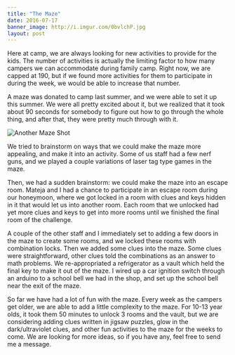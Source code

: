 ```yaml
---
title: "The Maze"
date: 2016-07-17
banner_image: http://i.imgur.com/0bvlchP.jpg
layout: post
---
```


Here at camp, we are always looking for new activities to provide for the kids. The number of activities is actually the limiting factor to how many campers we can accommodate during family camp. Right now, we are capped at 190, but if we found more activities for them to participate in during the week, we would be able to increase that number.

A maze was donated to camp last summer, and we were able to set it up this summer. We were all pretty excited about it, but we realized that it took about 90 seconds for somebody to figure out how to go through the whole thing, and after that, they were pretty much through with it.

![Another Maze Shot](http://i.imgur.com/4bLS1BL.jpg)

We tried to brainstorm on ways that we could make the maze more appealing, and make it into an activity. Some of us staff had a few nerf guns, and we played a couple variations of laser tag type games in the maze.

Then, we had a sudden brainstorm: we could make the maze into an escape room. Mateja and I had a chance to participate in an escape room during our honeymoon, where we got locked in a room with clues and keys hidden in it that would let us into another room. Each room that we unlocked had yet more clues and keys to get into more rooms until we finished the final room of the challenge.

A couple of the other staff and I immediately set to adding a few doors in the maze to create some rooms, and we locked these rooms with combination locks. Then we added some clues into the maze. Some clues were straightforward, other clues told the combinations as an answer to math problems. We re-appropriated a refrigerator as a vault which held the final key to make it out of the maze. I wired up a car ignition switch through an arduino to a school bell we had in the shop, and set up the school bell near the exit of the maze.

So far we have had a lot of fun with the maze. Every week as the campers get older, we are able to add a little complexity to the maze. For 10-13 year olds, it took them 50 minutes to unlock 3 rooms and the vault, but we are considering adding clues written in jigsaw puzzles, glow in the dark/ultraviolet clues, and other fun activities to the maze for the weeks to come. We are looking for more ideas, so if you have any, feel free to send me a message.
